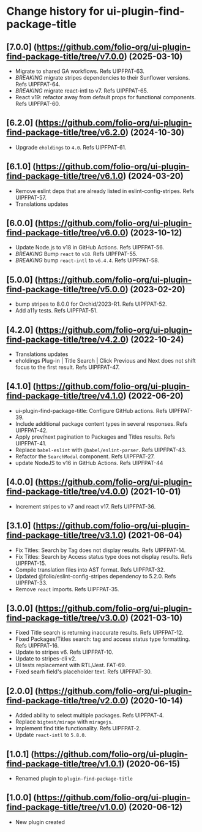 # Change history for ui-plugin-find-package-title

## [7.0.0] (https://github.com/folio-org/ui-plugin-find-package-title/tree/v7.0.0) (2025-03-10)

* Migrate to shared GA workflows. Refs UIPFPAT-63.
* *BREAKING* migrate stripes dependencies to their Sunflower versions. Refs UIPFPAT-64.
* *BREAKING* migrate react-intl to v7. Refs UIPFPAT-65.
* React v19: refactor away from default props for functional components. Refs UIPFPAT-60.

## [6.2.0] (https://github.com/folio-org/ui-plugin-find-package-title/tree/v6.2.0) (2024-10-30)

* Upgrade `eholdings` to `4.0`. Refs UIPFPAT-61.

## [6.1.0] (https://github.com/folio-org/ui-plugin-find-package-title/tree/v6.1.0) (2024-03-20)

* Remove eslint deps that are already listed in eslint-config-stripes. Refs UIPFPAT-57.
* Translations updates

## [6.0.0] (https://github.com/folio-org/ui-plugin-find-package-title/tree/v6.0.0) (2023-10-12)

* Update Node.js to v18 in GitHub Actions. Refs UIPFPAT-56.
* *BREAKING* Bump `react` to `v18`. Refs UIPFPAT-55.
* *BREAKING* bump `react-intl` to `v6.4.4`. Refs UIPFPAT-58.

## [5.0.0] (https://github.com/folio-org/ui-plugin-find-package-title/tree/v5.0.0) (2023-02-20)

* bump stripes to 8.0.0 for Orchid/2023-R1. Refs UIPFPAT-52.
* Add a11y tests. Refs UIPFPAT-51.

## [4.2.0] (https://github.com/folio-org/ui-plugin-find-package-title/tree/v4.2.0) (2022-10-24)

* Translations updates
* eholdings Plug-in | Title Search | Click Previous and Next does not shift focus to the first result. Refs UIPFPAT-47.

## [4.1.0] (https://github.com/folio-org/ui-plugin-find-package-title/tree/v4.1.0) (2022-06-20)

* ui-plugin-find-package-title: Configure GitHub actions. Refs UIPFPAT-39.
* Include additional package content types in several responses. Refs UIPFPAT-42.
* Apply prev/next pagination to Packages and Titles results. Refs UIPFPAT-41.
* Replace `babel-eslint` with `@babel/eslint-parser`. Refs UIPFPAT-43.
* Refactor the `SearchModal` component. Refs UIPFPAT-27.
* update NodeJS to v16 in GitHub Actions. Refs UIPFPAT-44

## [4.0.0] (https://github.com/folio-org/ui-plugin-find-package-title/tree/v4.0.0) (2021-10-01)

* Increment stripes to v7 and react v17. Refs UIPFPAT-36.

## [3.1.0] (https://github.com/folio-org/ui-plugin-find-package-title/tree/v3.1.0) (2021-06-04)

* Fix Titles: Search by Tag does not display results. Refs UIPFPAT-14.
* Fix Titles: Search by Access status type does not display results. Refs UIPFPAT-15.
* Compile translation files into AST format. Refs UIPFPAT-32.
* Updated @folio/eslint-config-stripes dependency to 5.2.0. Refs UIPFPAT-33.
* Remove `react` imports. Refs UIPFPAT-35.

## [3.0.0] (https://github.com/folio-org/ui-plugin-find-package-title/tree/v3.0.0) (2021-03-10)

* Fixed Title search is returning inaccurate results. Refs UIPFPAT-12.
* Fixed Packages/Titles search: tag and access status type formatting. Refs UIPFPAT-16.
* Update to stripes v6. Refs UIPFPAT-10.
* Update to stripes-cli v2.
* UI tests replacement with RTL/Jest. FAT-69.
* Fixed searh field's placeholder text. Refs UIPFPAT-30.

## [2.0.0] (https://github.com/folio-org/ui-plugin-find-package-title/tree/v2.0.0) (2020-10-14)

* Added ability to select multiple packages. Refs UIPFPAT-4.
* Replace `bigtest/mirage` with `miragejs`.
* Implement find title functionality. Refs UIPFPAT-2.
* Update `react-intl` to `5.8.0`.

## [1.0.1] (https://github.com/folio-org/ui-plugin-find-package-title/tree/v1.0.1) (2020-06-15)

* Renamed plugin to `plugin-find-package-title`

## [1.0.0] (https://github.com/folio-org/ui-plugin-find-package-title/tree/v1.0.0) (2020-06-12)

* New plugin created
